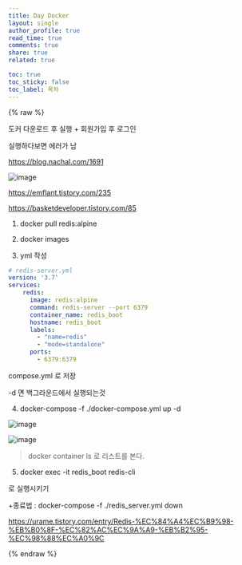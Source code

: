 ```yaml
---
title: Day Docker
layout: single
author_profile: true
read_time: true
comments: true
share: true
related: true

toc: true
toc_sticky: false
toc_label: 목차
---
```




 {% raw %}

도커 다운로드  후 실행 + 회원가입 후 로그인





실행하다보면 에러가 남



https://blog.nachal.com/1691

![image](https://user-images.githubusercontent.com/65274952/136650429-d6464132-d367-4544-aec0-034f31fc7c63.png)



https://emflant.tistory.com/235

https://basketdeveloper.tistory.com/85



1.  docker pull redis:alpine

2. docker images
3. yml 작성

```yml
# redis-server.yml
version: '3.7'
services:
    redis:
      image: redis:alpine
      command: redis-server --port 6379
      container_name: redis_boot
      hostname: redis_boot
      labels:
        - "name=redis"
        - "mode=standalone"
      ports:
        - 6379:6379
```

compose.yml 로 저장

-d 면 백그라운드에서 실행되는것

4. docker-compose -f ./docker-compose.yml up -d



![image](https://user-images.githubusercontent.com/65274952/136651602-bacce317-1514-48e4-84f9-8ac2ef6c553a.png)







![image](https://user-images.githubusercontent.com/65274952/136651810-0e21006d-d79d-493d-b477-9e1b4f266c46.png)

> docker container ls 로 리스트를 본다.

5. docker exec -it redis_boot redis-cli

로 실행시키기



+종료법 : docker-compose -f ./redis_server.yml down 





https://urame.tistory.com/entry/Redis-%EC%84%A4%EC%B9%98-%EB%B0%8F-%EC%82%AC%EC%9A%A9-%EB%B2%95-%EC%98%88%EC%A0%9C









 {% endraw %}

